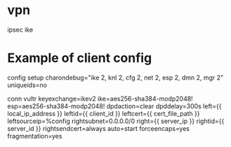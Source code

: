 # vpn
ipsec ike

# Example of client config

config setup
    charondebug="ike 2, knl 2, cfg 2, net 2, esp 2, dmn 2,  mgr 2"
    uniqueids=no

conn vultr
    keyexchange=ikev2
    ike=aes256-sha384-modp2048!
    esp=aes256-sha384-modp2048!
    dpdaction=clear
    dpddelay=300s
    left={{ local_ip_address }}
    leftid={{ client_id }}
    leftcert={{ cert_file_path }}
    leftsourceip=%config
    rightsubnet=0.0.0.0/0
    right={{ server_ip }}
    rightid={{ server_id }}
    rightsendcert=always
    auto=start
    forceencaps=yes
    fragmentation=yes

